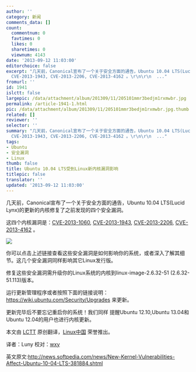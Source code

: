 ```yaml
---
author: ''
category: 新闻
comments_data: []
count:
  commentnum: 0
  favtimes: 0
  likes: 0
  sharetimes: 0
  viewnum: 4143
date: '2013-09-12 11:03:00'
editorchoice: false
excerpt: "几天前，Canonical宣布了一个关于安全方面的通告，Ubuntu 10.04 LTS(Lucid Lynx)的更新的内核修复了之前发现的四个安全漏洞。\r\n这四个内核漏洞是：CVE-2013-1060,
  CVE-2013-1943, CVE-2013-2206, CVE-2013-4162 。\r\n\r\n  ..."
fromurl: ''
id: 1941
islctt: false
largepic: /data/attachment/album/201309/11/205101mmr3bedjm1rxmwbr.jpg
permalink: /article-1941-1.html
pic: /data/attachment/album/201309/11/205101mmr3bedjm1rxmwbr.jpg.thumb.jpg
related: []
reviewer: ''
selector: ''
summary: "几天前，Canonical宣布了一个关于安全方面的通告，Ubuntu 10.04 LTS(Lucid Lynx)的更新的内核修复了之前发现的四个安全漏洞。\r\n这四个内核漏洞是：CVE-2013-1060,
  CVE-2013-1943, CVE-2013-2206, CVE-2013-4162 。\r\n\r\n  ..."
tags:
- Ubuntu
- 安全漏洞
- Linux
thumb: false
title: Ubuntu 10.04 LTS受到Linux新内核漏洞影响
titlepic: false
translator: ''
updated: '2013-09-12 11:03:00'
---
```


几天前，Canonical宣布了一个关于安全方面的通告，Ubuntu 10.04 LTS(Lucid Lynx)的更新的内核修复了之前发现的四个安全漏洞。


这四个内核漏洞是：[CVE-2013-1060](http://people.canonical.com/%7Eubuntu-security/cve/2013/CVE-2013-1060.html), [CVE-2013-1943](http://people.canonical.com/%7Eubuntu-security/cve/2013/CVE-2013-1943.html), [CVE-2013-2206](http://people.ubuntu.com/%7Eubuntu-security/cve/CVE-2013-2206), [CVE-2013-4162](http://people.canonical.com/%7Eubuntu-security/cve/2013/CVE-2013-4162.html) 。


![](/data/attachment/album/201309/11/205101mmr3bedjm1rxmwbr.jpg)


你可以点击上述链接查看这些安全漏洞是如何影响你的系统，或者深入了解其细节。这几个安全漏洞同样影响其它Linux发行版。


修复这些安全漏洞需升级你的Linux系统的内核到linux-image-2.6.32-51 (2.6.32-51.113)版本。


运行更新管理程序或者按照下面的链接说明：<https://wiki.ubuntu.com/Security/Upgrades> 来更新。


更新完毕后不要忘记重启你的系统！我们同样 提醒Ubuntu 12.10,Ubuntu 13.04和Ubuntu 12.04的用户也进行内核更新。


 


本文由 [LCTT](https://github.com/LCTT/TranslateProject) 原创翻译，[Linux中国](portal.php) 荣誉推出。


译者：Luny 校对：[wxy](space/3/)


英文原文:<http://news.softpedia.com/news/New-Kernel-Vulnerabilities-Affect-Ubuntu-10-04-LTS-381884.shtml>